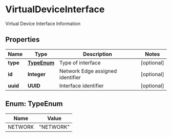 

# VirtualDeviceInterface

Virtual Device Interface Information

## Properties

| Name | Type | Description | Notes |
|------------ | ------------- | ------------- | -------------|
|**type** | [**TypeEnum**](#TypeEnum) | Type of interface |  [optional] |
|**id** | **Integer** | Network Edge assigned identifier |  [optional] |
|**uuid** | **UUID** | Interface identifier |  [optional] |



## Enum: TypeEnum

| Name | Value |
|---- | -----|
| NETWORK | &quot;NETWORK&quot; |



